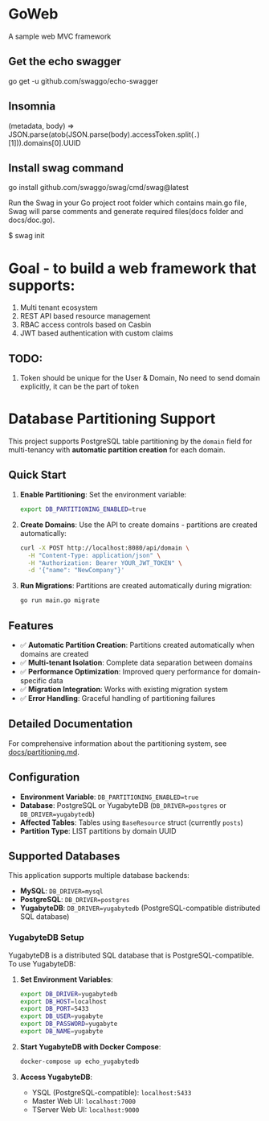 # GoWeb
A sample web MVC framework

## Get the echo swagger
go get -u github.com/swaggo/echo-swagger

## Insomnia
(metadata, body) => JSON.parse(atob(JSON.parse(body).accessToken.split(`.`)[1])).domains[0].UUID

## Install swag command
go install github.com/swaggo/swag/cmd/swag@latest

Run the Swag in your Go project root folder which contains main.go file, 
Swag will parse comments and generate required files(docs folder and docs/doc.go).

$ swag init

# Goal - to build a web framework that supports:
1. Multi tenant ecosystem
2. REST API based resource management
3. RBAC access controls based on Casbin
4. JWT based authentication with custom claims

## TODO:
1. Token should be unique for the User & Domain, No need to send domain explicitly, it can be the part of token

# Database Partitioning Support

This project supports PostgreSQL table partitioning by the `domain` field for multi-tenancy with **automatic partition creation** for each domain.

## Quick Start

1. **Enable Partitioning**: Set the environment variable:
   ```bash
   export DB_PARTITIONING_ENABLED=true
   ```

2. **Create Domains**: Use the API to create domains - partitions are created automatically:
   ```bash
   curl -X POST http://localhost:8080/api/domain \
     -H "Content-Type: application/json" \
     -H "Authorization: Bearer YOUR_JWT_TOKEN" \
     -d '{"name": "NewCompany"}'
   ```

3. **Run Migrations**: Partitions are created automatically during migration:
   ```bash
   go run main.go migrate
   ```

## Features

- ✅ **Automatic Partition Creation**: Partitions created automatically when domains are created
- ✅ **Multi-tenant Isolation**: Complete data separation between domains
- ✅ **Performance Optimization**: Improved query performance for domain-specific data
- ✅ **Migration Integration**: Works with existing migration system
- ✅ **Error Handling**: Graceful handling of partitioning failures

## Detailed Documentation

For comprehensive information about the partitioning system, see [docs/partitioning.md](docs/partitioning.md).

## Configuration

- **Environment Variable**: `DB_PARTITIONING_ENABLED=true`
- **Database**: PostgreSQL or YugabyteDB (`DB_DRIVER=postgres` or `DB_DRIVER=yugabytedb`)
- **Affected Tables**: Tables using `BaseResource` struct (currently `posts`)
- **Partition Type**: LIST partitions by domain UUID

## Supported Databases

This application supports multiple database backends:

- **MySQL**: `DB_DRIVER=mysql`
- **PostgreSQL**: `DB_DRIVER=postgres`
- **YugabyteDB**: `DB_DRIVER=yugabytedb` (PostgreSQL-compatible distributed SQL database)

### YugabyteDB Setup

YugabyteDB is a distributed SQL database that is PostgreSQL-compatible. To use YugabyteDB:

1. **Set Environment Variables**:
   ```bash
   export DB_DRIVER=yugabytedb
   export DB_HOST=localhost
   export DB_PORT=5433
   export DB_USER=yugabyte
   export DB_PASSWORD=yugabyte
   export DB_NAME=yugabyte
   ```

2. **Start YugabyteDB with Docker Compose**:
   ```bash
   docker-compose up echo_yugabytedb
   ```

3. **Access YugabyteDB**:
   - YSQL (PostgreSQL-compatible): `localhost:5433`
   - Master Web UI: `localhost:7000`
   - TServer Web UI: `localhost:9000`

